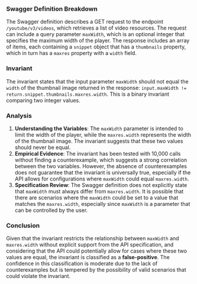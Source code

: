 ### Swagger Definition Breakdown
The Swagger definition describes a GET request to the endpoint `/youtube/v3/videos`, which retrieves a list of video resources. The request can include a query parameter `maxWidth`, which is an optional integer that specifies the maximum width of the player. The response includes an array of items, each containing a `snippet` object that has a `thumbnails` property, which in turn has a `maxres` property with a `width` field.

### Invariant
The invariant states that the input parameter `maxWidth` should not equal the `width` of the thumbnail image returned in the response: `input.maxWidth != return.snippet.thumbnails.maxres.width`. This is a binary invariant comparing two integer values.

### Analysis
1. **Understanding the Variables**: The `maxWidth` parameter is intended to limit the width of the player, while the `maxres.width` represents the width of the thumbnail image. The invariant suggests that these two values should never be equal.
2. **Empirical Evidence**: The invariant has been tested with 10,000 calls without finding a counterexample, which suggests a strong correlation between the two variables. However, the absence of counterexamples does not guarantee that the invariant is universally true, especially if the API allows for configurations where `maxWidth` could equal `maxres.width`.
3. **Specification Review**: The Swagger definition does not explicitly state that `maxWidth` must always differ from `maxres.width`. It is possible that there are scenarios where the `maxWidth` could be set to a value that matches the `maxres.width`, especially since `maxWidth` is a parameter that can be controlled by the user.

### Conclusion
Given that the invariant restricts the relationship between `maxWidth` and `maxres.width` without explicit support from the API specification, and considering that the API could potentially allow for cases where these two values are equal, the invariant is classified as a **false-positive**. The confidence in this classification is moderate due to the lack of counterexamples but is tempered by the possibility of valid scenarios that could violate the invariant.
